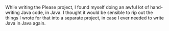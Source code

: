 While writing the Please project, I found myself doing an awful lot of hand-writing Java code, in Java. I thought it would be sensible to rip out the things I wrote for that into a separate project, in case I ever needed to write Java in Java again.
